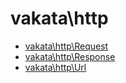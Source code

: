 # vakata\http

* [vakata\http\Request](Request.md) 
* [vakata\http\Response](Response.md) 
* [vakata\http\Url](Url.md) 
